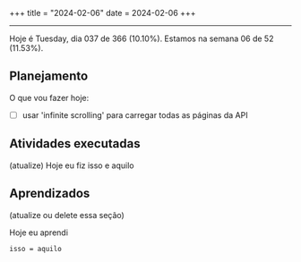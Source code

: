 +++
title = "2024-02-06"
date = 2024-02-06
+++

---

Hoje é Tuesday, dia 037 de 366 (10.10%). Estamos na semana 06 de 52 (11.53%).

## Planejamento

O que vou fazer hoje:

- [ ] usar 'infinite scrolling' para carregar todas as páginas da API

## Atividades executadas

(atualize) Hoje eu fiz isso e aquilo

## Aprendizados

(atualize ou delete essa seção)

Hoje eu aprendi
```
isso = aquilo
```
